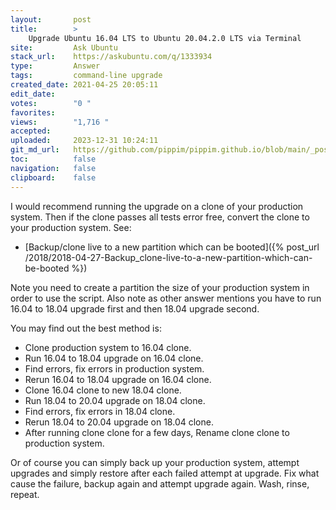 ```yaml
---
layout:       post
title:        >
    Upgrade Ubuntu 16.04 LTS to Ubuntu 20.04.2.0 LTS via Terminal
site:         Ask Ubuntu
stack_url:    https://askubuntu.com/q/1333934
type:         Answer
tags:         command-line upgrade
created_date: 2021-04-25 20:05:11
edit_date:    
votes:        "0 "
favorites:    
views:        "1,716 "
accepted:     
uploaded:     2023-12-31 10:24:11
git_md_url:   https://github.com/pippim/pippim.github.io/blob/main/_posts/2021/2021-04-25-Upgrade-Ubuntu-16.04-LTS-to-Ubuntu-20.04.2.0-LTS-via-Terminal.md
toc:          false
navigation:   false
clipboard:    false
---
```


I would recommend running the upgrade on a clone of your production system. Then if the clone passes all tests error free, convert the clone to your production system. See:

- [Backup/clone live to a new partition which can be booted]({% post_url /2018/2018-04-27-Backup_clone-live-to-a-new-partition-which-can-be-booted %})

Note you need to create a partition the size of your production system in order to use the script. Also note as other answer mentions you have to run 16.04 to 18.04 upgrade first and then 18.04 upgrade second.

You may find out the best method is:

- Clone production system to 16.04 clone.
- Run 16.04 to 18.04 upgrade on 16.04 clone.
- Find errors, fix errors in production system.
- Rerun 16.04 to 18.04 upgrade on 16.04 clone.
- Clone 16.04 clone to new 18.04 clone.
- Run 18.04 to 20.04 upgrade on 18.04 clone.
- Find errors, fix errors in 18.04 clone.
- Rerun 18.04 to 20.04 upgrade on 18.04 clone.
- After running clone clone for a few days, Rename clone clone to production system.

Or of course you can simply back up your production system, attempt upgrades and simply restore after each failed attempt at upgrade. Fix what cause the failure, backup again and attempt upgrade again. Wash, rinse, repeat.
